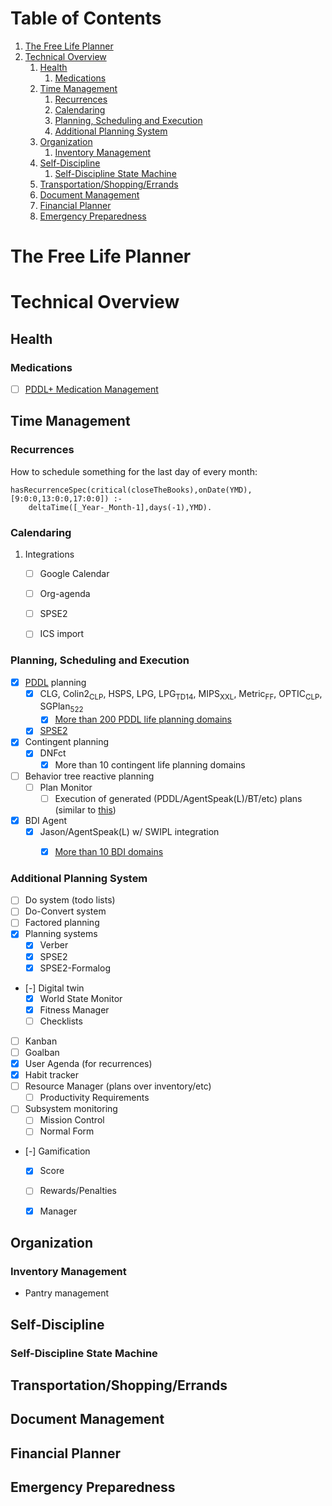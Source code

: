 
# Table of Contents

1.  [The Free Life Planner](#org262574a)
2.  [Technical Overview](#org1e840cd)
    1.  [Health](#orgb809c2f)
        1.  [Medications](#org5183f97)
    2.  [Time Management](#org04b09cb)
        1.  [Recurrences](#orgddace79)
        2.  [Calendaring](#org8836c30)
        3.  [Planning, Scheduling and Execution](#orgb8fdf17)
        4.  [Additional Planning System](#org11e8083)
    3.  [Organization](#org8ea42a3)
        1.  [Inventory Management](#org59fea66)
    4.  [Self-Discipline](#org650f58b)
        1.  [Self-Discipline State Machine](#orgbeff58b)
    5.  [Transportation/Shopping/Errands](#org93d51b5)
    6.  [Document Management](#org181d049)
    7.  [Financial Planner](#org9809a14)
    8.  [Emergency Preparedness](#org4c3b5d5)


<a id="org262574a"></a>

# The Free Life Planner


<a id="org1e840cd"></a>

# Technical Overview


<a id="orgb809c2f"></a>

## Health


<a id="org5183f97"></a>

### Medications

-   [ ] [PDDL+ Medication Management](https://github.com/fareskalaboud/PDDLPlusBenchmarkDomains)


<a id="org04b09cb"></a>

## Time Management


<a id="orgddace79"></a>

### Recurrences

How to schedule something for the last day of every month:

    hasRecurrenceSpec(critical(closeTheBooks),onDate(YMD),[9:0:0,13:0:0,17:0:0]) :-
    	deltaTime([_Year-_Month-1],days(-1),YMD).


<a id="org8836c30"></a>

### Calendaring

1.  Integrations

    -   [ ] Google Calendar
    -   [ ] Org-agenda
    -   [ ] SPSE2
    -   [ ] ICS import


<a id="orgb8fdf17"></a>

### Planning, Scheduling and Execution

-   [X] [PDDL](https://en.wikipedia.org/wiki/Planning_Domain_Definition_Language) planning
    -   [X] CLG, Colin2<sub>CLP</sub>, HSPS, LPG, LPG<sub>TD</sub><sub>1</sub><sub>4</sub>, MIPS<sub>XXL</sub>, Metric<sub>FF</sub>, OPTIC<sub>CLP</sub>, SGPlan<sub>522</sub>
        -   [X] [More than 200 PDDL life planning domains](https://github.com/aindilis/verber/tree/master/data-git/worldmodel/templates)
    -   [X] [SPSE2](https://frdcsa.org/visual-aid/pdf/Temporal-Planning-and-Inferencing-for-Personal-Task-Management-with-SPSE2.pdf)
-   [X] Contingent planning
    -   [X] DNFct
        -   [X] More than 10 contingent life planning domains
-   [ ] Behavior tree reactive planning
    -   [ ] Plan Monitor
        -   [ ] Execution of generated (PDDL/AgentSpeak(L)/BT/etc) plans (similar to [this](https://arxiv.org/pdf/2101.01964.pdf))
-   [X] BDI Agent
    -   [X] Jason/AgentSpeak(L) w/ SWIPL integration
        -   [X] [More than 10 BDI domains](https://github.com/aindilis/jason/tree/master/examples)


<a id="org11e8083"></a>

### Additional Planning System

-   [ ] Do system (todo lists)
-   [ ] Do-Convert system
-   [ ] Factored planning
-   [X] Planning systems
    -   [X] Verber
    -   [X] SPSE2
    -   [X] SPSE2-Formalog
-   [-] Digital twin
    -   [X] World State Monitor
    -   [X] Fitness Manager
    -   [ ] Checklists
-   [ ] Kanban
-   [ ] Goalban
-   [X] User Agenda (for recurrences)
-   [X] Habit tracker
-   [ ] Resource Manager (plans over inventory/etc)
    -   [ ] Productivity Requirements
-   [ ] Subsystem monitoring
    -   [ ] Mission Control
    -   [ ] Normal Form
-   [-] Gamification
    -   [X] Score
    -   [ ] Rewards/Penalties
    -   [X] Manager


<a id="org8ea42a3"></a>

## Organization


<a id="org59fea66"></a>

### Inventory Management

-   Pantry management


<a id="org650f58b"></a>

## Self-Discipline


<a id="orgbeff58b"></a>

### Self-Discipline State Machine


<a id="org93d51b5"></a>

## Transportation/Shopping/Errands


<a id="org181d049"></a>

## Document Management


<a id="org9809a14"></a>

## Financial Planner


<a id="org4c3b5d5"></a>

## Emergency Preparedness

